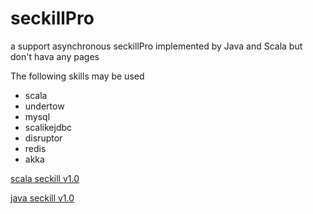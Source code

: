# seckillPro
a  support asynchronous seckillPro implemented by Java and  Scala but don't hava any pages

The following skills may be used

* scala
* undertow
* mysql
* scalikejdbc
* disruptor
* redis
* akka

[scala seckill v1.0](https://github.com/jxnu-liguobin/SpringBoot-SecKill-Scala)

[java seckill v1.0](https://github.com/jxnu-liguobin/SpringBoot-SecKill-Scala/tree/seckill)
